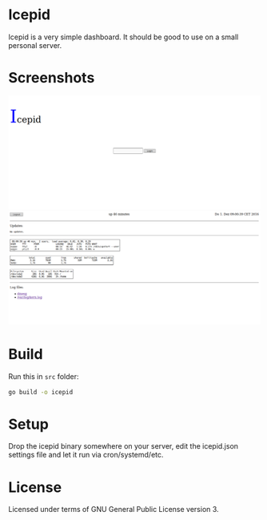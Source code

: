 # Icepid

Icepid is a very simple dashboard. It should be good to use on a small personal
server.

# Screenshots

![Login page](screenshots/icepid1.png?raw=true)
![Index page](screenshots/icepid2.png?raw=true)

# Build

Run this in `src` folder:

```sh
go build -o icepid
```

# Setup

Drop the icepid binary somewhere on your server, edit the icepid.json settings
file and let it run via cron/systemd/etc.

# License

Licensed under terms of GNU General Public License version 3.
